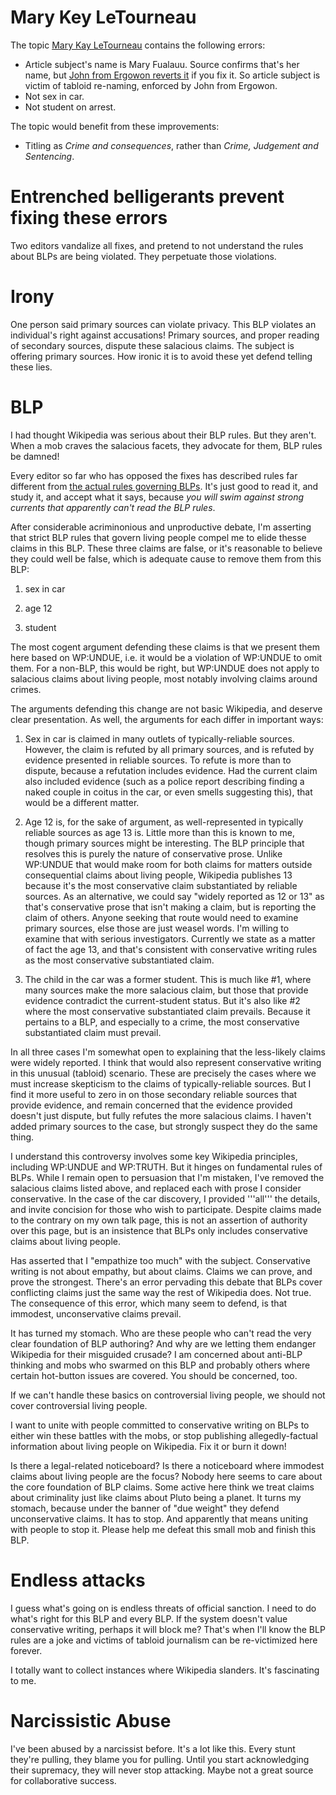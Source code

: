 # Mary Key LeTourneau

The topic [Mary Kay LeTourneau](https://en.wikipedia.org/wiki/Mary_Kay_Letourneau)
contains the following errors:

* Article subject's name is Mary Fualauu. Source confirms that's her name, but [John from Ergowon reverts it]() if 
you fix it. So article subject is victim of tabloid re-naming, enforced by John from Ergowon.
* Not sex in car.
* Not student on arrest.

The topic would benefit from these improvements:

* Titling as _Crime and consequences_, rather than _Crime, Judgement and 
Sentencing_.

# Entrenched belligerants prevent fixing these errors

Two editors vandalize all fixes, and pretend to not understand
the rules about BLPs are being violated. They perpetuate those
violations.

# Irony

One person said primary sources can violate privacy. This BLP violates an individual's right against
accusations! Primary sources, and proper reading of secondary sources, dispute these salacious claims.
The subject is offering primary sources. How ironic it is to avoid these yet defend telling these lies.

# BLP

I had thought Wikipedia was serious about their BLP rules. But they aren't. When a mob craves the salacious
facets, they advocate for them, BLP rules be damned!

Every editor so far who has opposed the fixes has described rules far different from
[the actual rules governing BLPs](https://en.wikipedia.org/wiki/Wikipedia:Biographies_of_living_persons).
It's just good to read it, and study it, and accept what it says, because _you will swim against
strong currents that apparently can't read the BLP rules_.



After considerable acriminonious and unproductive debate, I'm asserting that strict BLP rules that govern living 
people compel me to elide thesse claims in this BLP. These three claims are false, or it's reasonable to believe they 
could well be false, which is adequate cause to remove them from this BLP:

 

1) sex in car

2) age 12

3) student

 

The most cogent argument defending these claims is that we present them here based on WP:UNDUE, i.e. it would be a 
violation of WP:UNDUE to omit them. For a non-BLP, this would be right, but WP:UNDUE does not apply to salacious 
claims about living people, most notably involving claims around crimes.

 

The arguments defending this change are not basic Wikipedia, and deserve clear presentation. As well, the arguments 
for each differ in important ways:

 

1) Sex in car is claimed in many outlets of typically-reliable sources. However, the claim is refuted by all primary 
sources, and is refuted by evidence presented in reliable sources. To refute is more than to dispute, because a 
refutation includes evidence. Had the current claim also included evidence (such as a police report describing 
finding a naked couple in coitus in the car, or even smells suggesting this), that would be a different matter.

 

2) Age 12 is, for the sake of argument, as well-represented in typically reliable sources as age 13 is. Little more 
than this is known to me, though primary sources might be interesting. The BLP principle that resolves this is purely 
the nature of conservative prose. Unlike WP:UNDUE that would make room for both claims for matters outside 
consequential claims about living people, Wikipedia publishes 13 because it's the most conservative claim 
substantiated by reliable sources. As an alternative, we could say "widely reported as 12 or 13" as that's 
conservative prose that isn't making a claim, but is reporting the claim of others. Anyone seeking that route would 
need to examine primary sources, else those are just weasel words. I'm willing to examine that with serious 
investigators. Currently we state as a matter of fact the age 13, and that's consistent with conservative writing 
rules as the most conservative substantiated claim.

 

3) The child in the car was a former student. This is much like #1, where many sources make the more salacious claim, 
but those that provide evidence contradict the current-student status. But it's also like #2 where the most 
conservative substantiated claim prevails. Because it pertains to a BLP, and especially to a crime, the most 
conservative substantiated claim must prevail.

 

In all three cases I'm somewhat open to explaining that the less-likely claims were widely reported. I think that 
would also represent conservative writing in this unusual (tabloid) scenario. These are precisely the cases where we 
must increase skepticism to the claims of typically-reliable sources. But I find it more useful to zero in on those 
secondary reliable sources that provide evidence, and remain concerned that the evidence provided doesn't just 
dispute, but fully refutes the more salacious claims. I haven't added primary sources to the case, but strongly 
suspect they do the same thing.

 

I understand this controversy involves some key Wikipedia principles, including WP:UNDUE and WP:TRUTH. But it hinges 
on fundamental rules of BLPs. While I remain open to persuasion that I'm mistaken, I've removed the salacious claims 
listed above, and replaced each with prose I consider conservative. In the case of the car discovery, I provided 
'''all''' the details, and invite concision for those who wish to participate. Despite claims made to the contrary on 
my own talk page, this is not an assertion of authority over this page, but is an insistence that BLPs only includes 
conservative claims about living people.


Has asserted that I "empathize too much" with the subject. Conservative writing is not about empathy, but about 
claims. Claims we can prove, and prove the strongest. There's an error pervading this debate that BLPs cover 
conflicting claims just the same way the rest of Wikipedia does. Not true. The consequence of this error, which many 
seem to defend, is that immodest, unconservative claims prevail.

 

It has turned my stomach. Who are these people who can't read the very clear foundation of BLP authoring? And why are 
we letting them endanger Wikipedia for their misguided crusade? I am concerned about anti-BLP thinking and mobs who 
swarmed on this BLP and probably others where certain hot-button issues are covered. You should be concerned, too.

 

If we can't handle these basics on controversial living people, we should not cover controversial living people.

 

I want to unite with people committed to conservative writing on BLPs to either win these battles with the mobs, or 
stop publishing allegedly-factual information about living people on Wikipedia. Fix it or burn it down!

 

Is there a legal-related noticeboard? Is there a noticeboard where immodest claims about living people are the focus? 
Nobody here seems to care about the core foundation of BLP claims. Some active here think we treat claims about 
criminality just like claims about Pluto being a planet. It turns my stomach, because under the banner of "due 
weight" they defend unconservative claims. It has to stop. And apparently that means uniting with people to stop it. 
Please help me defeat this small mob and finish this BLP.


# Endless attacks

I guess what's going on is endless threats of official sanction. I need to do what's right for this
BLP and every BLP. If the system doesn't value conservative writing, perhaps it will block me?
That's when I'll know the BLP rules are a joke and victims of tabloid journalism can be re-victimized
here forever. 

I totally want to collect instances where Wikipedia slanders. It's fascinating to me.


# Narcissistic Abuse

I've been abused by a narcissist before. It's a lot like this. Every stunt they're pulling,
they blame you for pulling. Until you start acknowledging their supremacy, they will never stop
attacking. Maybe not a great source for collaborative success.

